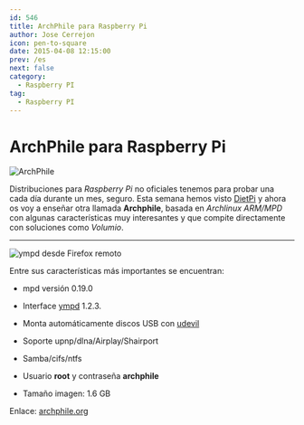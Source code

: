 ```yaml
---
id: 546
title: ArchPhile para Raspberry Pi
author: Jose Cerrejon
icon: pen-to-square
date: 2015-04-08 12:15:00
prev: /es
next: false
category:
  - Raspberry PI
tag:
  - Raspberry PI
---
```


# ArchPhile para Raspberry Pi

![ArchPhile](/images/2015/04/archphile_logo.png)

Distribuciones para *Raspberry Pi* no oficiales tenemos para probar una cada día durante un mes, seguro. Esta semana hemos visto [DietPi](/post.php?id=545) y ahora os voy a enseñar otra llamada **Archphile**, basada en *Archlinux ARM/MPD* con algunas características muy interesantes y que compite directamente con soluciones como *Volumio*.

- - -
![ympd desde Firefox remoto](/images/2015/04/archphile.png "ympd desde Firefox remoto")

Entre sus características más importantes se encuentran:

* mpd versión 0.19.0

* Interface [ympd](http://www.ympd.org/) 1.2.3. 

* Monta automáticamente discos USB con [udevil](http://ignorantguru.github.io/udevil/)

* Soporte upnp/dlna/Airplay/Shairport

* Samba/cifs/ntfs

* Usuario **root** y contraseña **archphile**

* Tamaño imagen: 1.6 GB

Enlace: [archphile.org](http://archphile.org)